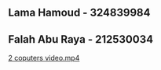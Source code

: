 ## Lama Hamoud - 324839984
## Falah Abu Raya - 212530034

[2 coputers video.mp4](../../Downloads/2%20coputers%20video.mp4)
